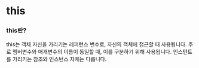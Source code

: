 # this
### this란?
this는 객체 자신을 가리키는 레퍼런스 변수로, 자신의 객체에 접근할 때 사용됩니다.
주로 멤버변수와 매개변수의 이름이 동일할 때, 이를 구분하기 위해 사용됩니다.
인스턴트를 가리키는 참조와 인스턴스 자체는 다릅니다.
